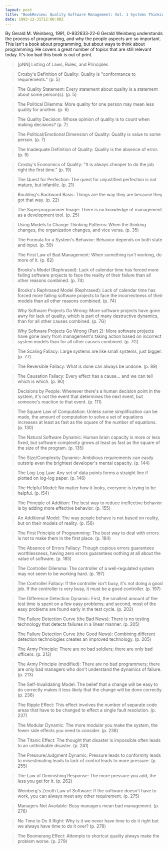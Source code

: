 ```yaml
---
layout: post
title: "BookReview: Quality Software Management: Vol. 1 Systems Thinking"
date: 1993-12-31T12:00:00Z
---
```

By Gerald M. Weinberg, 1991, 0-932633-22-6
 Gerald Weinberg understands the process of programming, and why
the people aspects are so important.  This isn't a book about
programming, but about ways to think about programming.  He covers a
great number of topics that are still relevant today.  It's too bad
this book is out of print.


> [pNN] Listing of Laws, Rules, and Principles



> Crosby's Definition of Quality: Quality is "conformance to requirements."
> (p. 5)



> The Quality Statement: Every statement about quality is a statement about some
> person(s). (p. 5)



> The Political Dilemma: More quality for one person may mean less
> quality for another. (p. 6)



> The Quality Decision: Whose opinion of quality is to count when making
> decisions? (p. 7)



> The Political/Emotional Dimension of Quality: Quality is value to some
> person. (p. 7)



> The Inadequate Definition of Quality: Quality is the absence of error. (p. 9)



> Crosby's Economics of Quality: "It is always cheaper to do the job
> right the first time." (p. 19)



> The Quest for Perfection: The quest for unjustified perfection is not
> mature, but infantile. (p. 21)



> Boulding's Backward Basis: Things are the way they are because they
> got that way. (p. 22)



> The Superprogrammer Image: There is no knowledge of management as a
> development tool. (p. 25)



> Using Models to Change Thinking Patterns: When the thinking changes,
> the organization changes, and vice versa. (p. 35)



> The Formula for a System's Behavior: Behavior depends on both state
> and input. (p. 59)



> The First Law of Bad Management: When something isn't working, do more
> of it. (p. 62)



> Brooks's Model (Rephrased): Lack of calendar time has forced more
> failing software projects to face the reality of their failure than
> all other reasons combined.  (p. 74)



> Brooks's Rephrased Model (Rephrased): Lack of calendar time has forced
> more failing software projects to face the incorrectness of their
> models than all other reasons combined. (p. 74)



> Why Software Projects Go Wrong: More software projects have gone awry
> for lack of quality, which is part of many destructive dynamics, than
> for all other causes combined. (p. 7G)



> Why Software Projects Go Wrong (Part 2): More software projects have
> gone awry from management's taking action based on incorrect system
> models than for all other causes combined. (p. 7G)



> The Scaling Fallacy: Large systems are like small systems, just
> bigger. (p. 77)



> The Reversible Fallacy: What is done can always be undone. (p. 89)



> The Causation Fallacy: Every effect has a cause... and we can tell
> which is which. (p. 90)



> Decisions by People: Whenever there's a human decision point in the
> system, it's not the event that determines the next event, but
> someone's reaction to that event. (p. 111)



> The Square Law of Computation: Unless some simplification can be made,
> the amount of computation to solve a set of equations increases at
> least as fast as the square of the number of equations. (p. 130)



> The Natural Software Dynamic: Human brain capacity is more or less
> fixed, but software complexity grows at least as fast as the square of
> the size of the program. (p. 135)



> The Size/Complexity Dynamic: Ambitious requirements can easily
> outstrip even the brightest developer's mental capacity. (p. 144)



> The Log-Log Law: Any set of data points forms a straight line if
> plotted on log-log paper. (p. 146)



> The Helpful Model: No matter how it looks, everyone is trying to be
> helpful. (p. l54)



> The Principle of Addition: The best way to reduce ineffective behavior is by
> adding more effective behavior. (p. 155)



> An Additional Model: The way people behave is not based on reality,
> but on their models of reality. (p. l56)



> The First Principle of Programming: The best way to deal with errors
> is not to make them in the first place. (p. 184)



> The Absence of Errors Fallacy: Though copious errors guarantees
> worthlessness, having zero errors guarantees nothing at all about the
> value of software. (p. 185)



> The Controller Dilemma: The controller of a well-regulated system may
> not seem to be working hard. (p. 197)



> The Controller Fallacy: If the controller isn't busy, it's not doing a
> good job. If the controller is very busy, it must be a good
> controller. (p. 197)



> The Difference Detection Dynamic: First, the smallest amount of the
> test time is spent on a few easy problems; and second, most of the
> easy problems are found early in the test cycle. (p. 202)



> The Failure Detection Curve (the Bad News): There is no testing
> technology that detects failures in a linear manner. (p. 205)



> The Failure Detection Curve (the Good News): Combining different detection
> technologies creates an improved technology. (p. 205)



> The Army Principle: There are no bad soldiers; there are only bad
> officers.  (p. 212)



> The Army Principle (modified): There are no bad programmers; there are
> only bad managers who don't understand the dynamics of failure. (p. 213)



> The Self-Invalidating Model: The belief that a change will be easy to
> do correctly makes it less likely that the change will be done
> correctly. (p. 236)



> The Ripple Effect: This effect involves the number of separate code
> areas that have to be changed to effect a single fault resolution. (p. 237)



> The Modular Dynamic: The more modular you make the system, the fewer
> side effects you need to consider. (p. 238)



> The Titanic Effect: The thought that disaster is impossible often
> leads to an unthinkable disaster. (p. 241)



> The Pressure/Judgment Dynamic: Pressure leads to conformity leads to
> misestimating leads to lack of control leads to more pressure. (p. 255)



> The Law of Diminishing Response: The more pressure you add, the less
> you get for it. (p. 262)



> Weinberg's Zeroth Law of Software: If the software doesn't have to
> work, you can always meet any other requirement. (p. 275)



> Managers Not Available: Busy managers mean bad management. (p. 276)



> No Time to Do It Right: Why is it we never have time to do it right
> but we always have time to do it over? (p. 278)



> The Boomerang Effect: Attempts to shortcut quality always make the
> problem worse. (p. 279)
> 



